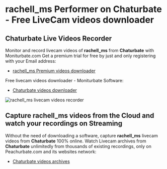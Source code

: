 # rachell_ms Performer on Chaturbate - Free LiveCam videos downloader

## Chaturbate Live Videos Recorder

Monitor and record livecam videos of **rachell_ms** from **Chaturbate** with Moniturbate.com
Get a premium trial for free by just and only registering with your Email address:
* [rachell_ms Premium videos downloader](https://moniturbate.com/request-demo-licence-key.html)

Free livecam videos downloader - Moniturbate Software:
* [Chaturbate videos downloader](https://moniturbate.com/moniturbate-download-software.html)

![rachell_ms livecam videos recorder](https://peachurnet.com/templates/moniturbate-software.png)


## Capture rachell_ms videos from the Cloud and watch your recordings on Streaming

Without the need of downloading a software, capture **rachell_ms** livecam videos from **Chaturbate** 100% online.
Watch Livecam archives from **Chaturbate** unlimitedly from thousands of existing recordings, only on Peachurbate.com and its websites network:
* [Chaturbate videos archives](https://peachurnet.com/)